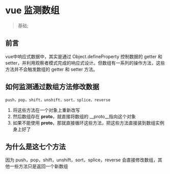 # vue 监测数组
> 基础;

## 前言
vue中响应式数据中，其实是通过 Object.defineProperty 控制数据的 getter 和 setter，并利用观察者模式完成的响应式设计。但数组有一系列的操作方法，这些方法并不会触发数组的 getter 和 setter 方法。

## 如何监测通过数组方法修改数据

```
push，pop，shift，unshift，sort，splice，reverse
```

1. 将这些方法在一个对象上重新改写
2. 然后数组存在 __proto__，就直接将数组的 __proto__指向这个对象
3. 如果不能使用 __proto__，那就直接循环这些方法，把这些方法直接装到数组实例身上好了

## 为什么是这七个方法
因为 push，pop，shift，unshift，sort，splice，reverse 会直接修改数组，其他一些方法只是返回一个新数组
